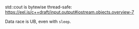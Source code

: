 std::cout is bytewise thread-safe: https://eel.is/c++draft/input.output#iostream.objects.overview-7

Data race is UB, even with `sleep`.
